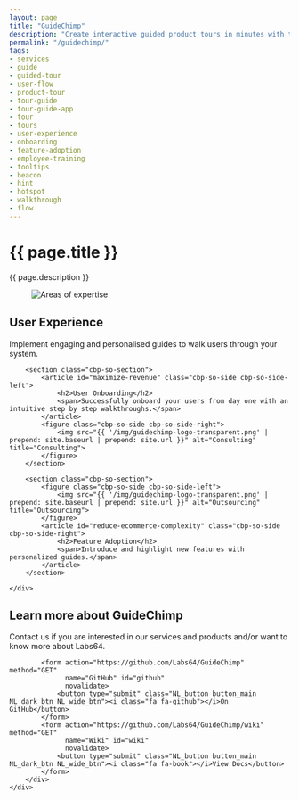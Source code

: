 ```yaml
---
layout: page
title: "GuideChimp"
description: "Create interactive guided product tours in minutes with the most non-technical friendly, lightweight and extendable library."
permalink: "/guidechimp/"
tags:
- services
- guide
- guided-tour
- user-flow
- product-tour
- tour-guide
- tour-guide-app
- tour
- tours
- user-experience
- onboarding
- feature-adoption
- employee-training
- tooltips
- beacon
- hint
- hotspot
- walkthrough
- flow
---
```


<div class="row NL_banner">
    <div class="col-md-8 col-md-offset-2 NL_about">
        <h1>{{ page.title }}</h1>
        <span>{{ page.description }}</span>
    </div>
</div> 

<div class="row">
    <div id="cbp-so-scroller" class="cbp-so-scroller NL_intro">
        <section class="cbp-so-section">
            <figure class="cbp-so-side cbp-so-side-left">
                <img src="{{ '/img/guidechimp-logo-transparent.png' | prepend: site.baseurl | prepend: site.url }}" alt="Areas of expertise" title="Areas of expertise">
            </figure>
            <article class="cbp-so-side cbp-so-side-right">
                <h2>User Experience</h2>
                <span>Implement engaging and personalised guides to walk users through your system.</span>
            </article>
        </section>

        <section class="cbp-so-section">
            <article id="maximize-revenue" class="cbp-so-side cbp-so-side-left">
                <h2>User Onboarding</h2>
                <span>Successfully onboard your users from day one with an intuitive step by step walkthroughs.</span>
            </article>
            <figure class="cbp-so-side cbp-so-side-right">
                <img src="{{ '/img/guidechimp-logo-transparent.png' | prepend: site.baseurl | prepend: site.url }}" alt="Consulting" title="Consulting">
            </figure>
        </section>

        <section class="cbp-so-section">
            <figure class="cbp-so-side cbp-so-side-left">
                <img src="{{ '/img/guidechimp-logo-transparent.png' | prepend: site.baseurl | prepend: site.url }}" alt="Outsourcing" title="Outsourcing">
            </figure>
            <article id="reduce-ecommerce-complexity" class="cbp-so-side cbp-so-side-right">
                <h2>Feature Adoption</h2>
                <span>Introduce and highlight new features with personalized guides.</span>
            </article>
        </section>

    </div>
</div>

<div class="row">
    <div class="col-md-12 NL_form_light NL_block">
        <div class="col-md-8 col-md-offset-2 NL_form_light_text">
            <h2>Learn more about GuideChimp</h2>
            <span>Contact us if you are interested in our services and products and/or want to know more about Labs64.</span>

            <form action="https://github.com/Labs64/GuideChimp" method="GET"
                  name="GitHub" id="github"
                  novalidate>
                <button type="submit" class="NL_button button_main NL_dark_btn NL_wide_btn"><i class="fa fa-github"></i>On GitHub</button>
            </form>
            <form action="https://github.com/Labs64/GuideChimp/wiki" method="GET"
                  name="Wiki" id="wiki"
                  novalidate>
                <button type="submit" class="NL_button button_main NL_dark_btn NL_wide_btn"><i class="fa fa-book"></i>View Docs</button>
            </form>
        </div>
    </div>
</div>
